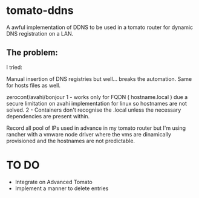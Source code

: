 # tomato-ddns
A awful implementation of DDNS to be used in a tomato router for dynamic DNS registration on a LAN.   


## The problem:

I tried:

Manual insertion of DNS registries but well... breaks the automation. Same for hosts files as well. 

zeroconf/avahi/bonjour
  1 - works only for FQDN ( hostname.local ) due a secure limitation on avahi implementation for linux so hostnames are not solved.
  2 - Containers don't recognise the .local unless the necessary dependencies are present within.


Record all pool of IPs used in advance in my tomato router but I'm using rancher with a vmware node driver where the vms are dinamically provisioned and the hostnames are not predictable.


# TO DO
- Integrate on Advanced Tomato
- Implement a manner to delete entries






